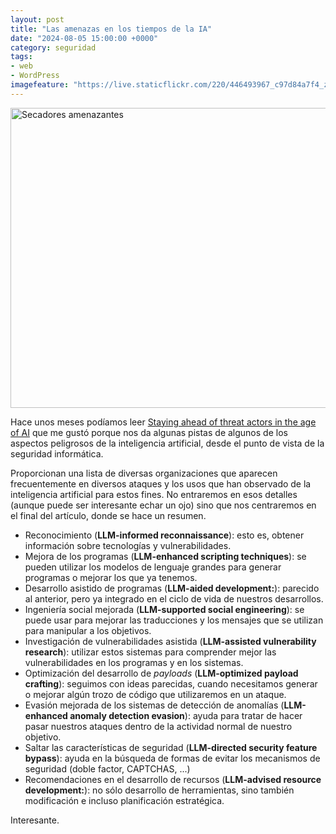 ```yaml
---
layout: post
title: "Las amenazas en los tiempos de la IA"
date: "2024-08-05 15:00:00 +0000"
category: seguridad
tags:
- web
- WordPress
imagefeature: "https://live.staticflickr.com/220/446493967_c97d84a7f4_z.jpg"
---
```


<a data-flickr-embed="true" href="https://www.flickr.com/photos/fernand0/446493967/in/photolist-4MBdM6-5wd7kj-Fsp6R" title="Secadores amenazantes"><img src="https://live.staticflickr.com/220/446493967_c97d84a7f4_z.jpg" width="640" height="480" alt="Secadores amenazantes"/></a><script async src="//embedr.flickr.com/assets/client-code.js" charset="utf-8"></script>

Hace unos meses podíamos leer [Staying ahead of threat actors in the age of AI](https://www.microsoft.com/en-us/security/blog/2024/02/14/staying-ahead-of-threat-actors-in-the-age-of-ai/) que me gustó porque nos da algunas pistas de algunos de los aspectos peligrosos de la inteligencia artificial, desde el punto de vista de la seguridad informática.

Proporcionan una lista de diversas organizaciones que aparecen frecuentemente en diversos ataques y los usos que han observado de la inteligencia artificial para estos fines.
No entraremos en esos detalles (aunque puede ser interesante echar un ojo) sino que nos centraremos en el final del artículo, donde se hace un resumen.

* Reconocimiento (**LLM-informed reconnaissance**): esto es, obtener información sobre tecnologías y vulnerabilidades.
* Mejora de los programas (**LLM-enhanced scripting techniques**): se pueden utilizar los modelos de lenguaje grandes para generar programas o mejorar los que ya tenemos.
* Desarrollo asistido de programas (**LLM-aided development:**): parecido al anterior, pero ya integrado en el ciclo de vida de nuestros desarrollos.
* Ingeniería social mejorada (**LLM-supported social engineering**): se puede usar para mejorar las traducciones y los mensajes que se utilizan para manipular a los objetivos.
* Investigación de vulnerabilidades asistida (**LLM-assisted vulnerability research**): utilizar estos sistemas para comprender mejor las vulnerabilidades en los programas y en los sistemas.
* Optimización del desarrollo de *payloads* (**LLM-optimized payload crafting**): seguimos con ideas parecidas, cuando necesitamos generar o mejorar algún trozo de código que utilizaremos en un ataque.
* Evasión mejorada de los sistemas de detección de anomalías (**LLM-enhanced anomaly detection evasion**): ayuda para tratar de hacer pasar nuestros ataques dentro de la actividad normal de nuestro objetivo.
* Saltar las características de seguridad (**LLM-directed security feature bypass**): ayuda en la búsqueda de formas de evitar los mecanismos de seguridad (doble factor, CAPTCHAS, ...)
* Recomendaciones en el desarrollo de recursos (**LLM-advised resource development:**): no sólo desarrollo de herramientas, sino también modificación e incluso planificación estratégica.

Interesante.




